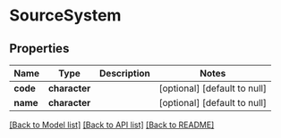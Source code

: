 # SourceSystem

## Properties
Name | Type | Description | Notes
------------ | ------------- | ------------- | -------------
**code** | **character** |  | [optional] [default to null]
**name** | **character** |  | [optional] [default to null]

[[Back to Model list]](../README.md#documentation-for-models) [[Back to API list]](../README.md#documentation-for-api-endpoints) [[Back to README]](../README.md)


